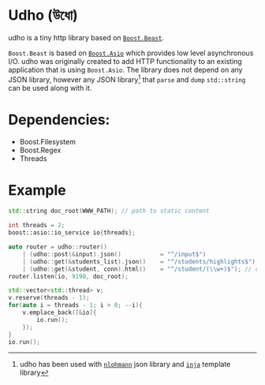 # Udho (উধো)
udho is a tiny http library based on [`Boost.Beast`](https://www.boost.org/doc/libs/1_71_0/libs/beast/doc/html/index.html). 

`Boost.Beast` is based on [`Boost.Asio`](https://www.boost.org/doc/libs/1_71_0/doc/html/boost_asio.html) which provides low level asynchronous I/O.  udho was originally created to add HTTP functionality to an existing application that is using `Boost.Asio`. The library does not depend on any JSON library, however any JSON library[^1] that `parse` and `dump` `std::string` can be used  along with it. 

[^1]: udho has been used with [`nlohmann`](https://github.com/nlohmann/json) json library and [`inja`](https://github.com/pantor/inja) template library 

 # Dependencies:
* Boost.Filesystem
* Boost.Regex
* Threads
  
# Example

```c++
std::string doc_root(WWW_PATH); // path to static content

int threads = 2;
boost::asio::io_service io{threads};

auto router = udho::router()
    | (udho::post(&input).json()           = "^/input$")
    | (udho::get(&students_list).json()    = "^/students/highlights$")
    | (udho::get(&student, conn).html()    = "^/student/(\\w+)$"); // conn might be a database connection handle injected to the function as the first parameter
router.listen(io, 9198, doc_root);

std::vector<std::thread> v;
v.reserve(threads - 1);
for(auto i = threads - 1; i > 0; --i){
    v.emplace_back([&io]{
        io.run();
    });
}
io.run();
```
